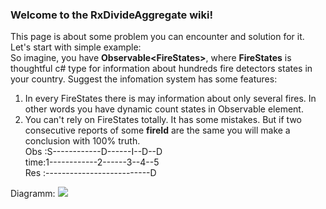 ### Welcome to the RxDivideAggregate wiki!
This page is about some problem you can encounter and solution for it.  
Let's start with simple example:  
So imagine, you have **Observable\<FireStates\>**, where **FireStates** is thoughtful c# type for information about hundreds fire detectors states in your country. Suggest the infomation system has some features:
1. In every FireStates there is may information about only several fires. In other words you have dynamic count states in Observable element.
2. You can't rely on FireStates totally. It has some mistakes. But if two consecutive reports of some **fireId** are the same you will make a conclusion with 100% truth.  
     Obs :S------------D------I--D--D  
     time:1------------2------3--4--5  
     Res :--------------------------D  

Diagramm:
![](https://drive.google.com/uc?id=1GlLmRBEHIUNN9JSZFUP1JrSzTAIX_ilc)
